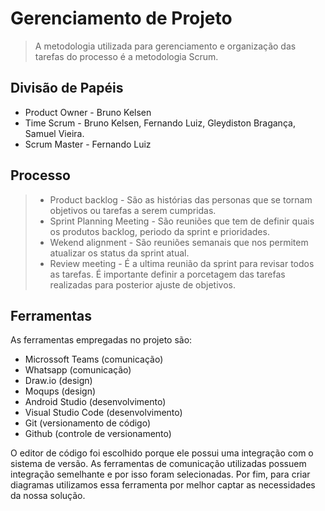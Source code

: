 # Gerenciamento de Projeto

> A metodologia utilizada para gerenciamento e organização das tarefas do processo é a 
> metodologia Scrum.

## Divisão de Papéis

- Product Owner - Bruno Kelsen
- Time Scrum - Bruno Kelsen, Fernando Luiz, Gleydiston Bragança, Samuel Vieira.
- Scrum Master - Fernando Luiz


## Processo
 
> - Product backlog - São as histórias das personas que se tornam objetivos ou tarefas a serem cumpridas.
> - Sprint Planning Meeting - São reuniões que tem de definir quais os produtos backlog, periodo da sprint e prioridades.
> - Wekend alignment  - São reuniões semanais que nos permitem atualizar os status da sprint atual.
> - Review meeting - É a ultima reunião da sprint para revisar todos as tarefas. É importante definir a porcetagem das tarefas realizadas para posterior ajuste de objetivos.


## Ferramentas

As ferramentas empregadas no projeto são:

- Microssoft Teams (comunicação)
- Whatsapp (comunicação)
- Draw.io (design)
- Moqups (design)
- Android Studio (desenvolvimento)
- Visual Studio Code (desenvolvimento)
- Git (versionamento de código)
- Github (controle de versionamento)

O editor de código foi escolhido porque ele possui uma integração com o
sistema de versão. As ferramentas de comunicação utilizadas possuem
integração semelhante e por isso foram selecionadas. Por fim, para criar
diagramas utilizamos essa ferramenta por melhor captar as
necessidades da nossa solução.

